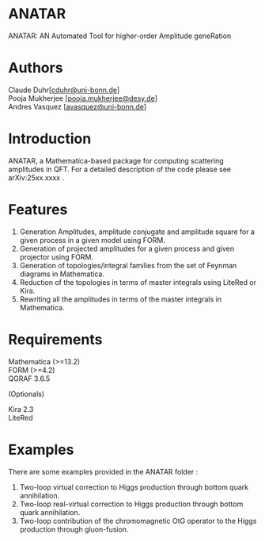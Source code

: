 # ANATAR
ANATAR: AN Automated Tool for higher-order Amplitude geneRation

# Authors
Claude Duhr[cduhr@uni-bonn.de]  
Pooja Mukherjee [pooja.mukherjee@desy.de]  
Andres Vasquez [avasquez@uni-bonn.de]

# Introduction
ANATAR, a Mathematica-based package for computing scattering amplitudes in  QFT. For a detailed description of the code please see arXiv:25xx.xxxx . 

# Features

1. Generation Amplitudes, amplitude conjugate and amplitude square for a given process in a given model using FORM.
2. Generation of projected amplitudes for a given process and given projector using FORM.
3. Generation of topologies/integral families from the set of Feynman diagrams in Mathematica.
4. Reduction of the topologies in terms of master integrals using LiteRed or Kira.
5. Rewriting all the amplitudes in terms of the master integrals in Mathematica.

# Requirements
Mathematica (>=13.2)  
FORM (>=4.2)  
QGRAF 3.6.5  

(Optionals)

Kira 2.3  
LiteRed

# Examples

There are some examples provided in the ANATAR folder : 
1. Two-loop virtual correction to Higgs production through bottom quark annihilation.
2. Two-loop real-virtual correction to Higgs production through bottom quark annihilation.
3. Two-loop contribution of the chromomagnetic OtG operator to the Higgs production through gluon-fusion.


